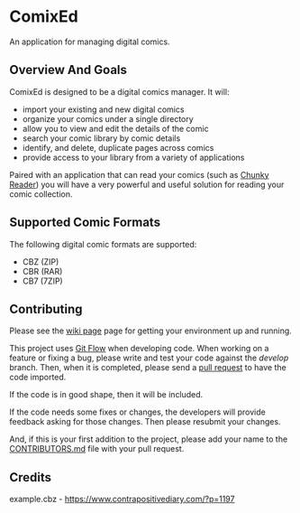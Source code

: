 # ComixEd
An application for managing digital comics.

## Overview And Goals
ComixEd is designed to be a digital comics manager. It will:

 * import your existing and new digital comics
 * organize your comics under a single directory
 * allow you to view and edit the details of the comic	
 * search your comic library by comic details
 * identify, and delete, duplicate pages across comics
 * provide access to your library from a variety of applications

Paired with an application that can read your comics (such as
[Chunky Reader](http://chunkyreader.com/)) you will have a very powerful
and useful solution for reading your comic collection.

## Supported Comic Formats

The following digital comic formats are supported:

 * CBZ (ZIP)
 * CBR (RAR)
 * CB7 (7ZIP)

## Contributing

Please see the [wiki page](../../wiki/Developer-Setup) page for getting your
environment up and running.

This project uses [Git Flow](http://www.atlassian.com/git/tutorials/comparing-workflows/gitflow-workflow)
when developing code. When working on a feature or fixing a bug, please write
and test your code against the *develop* branch. Then, when it is completed,
please send a [pull request](http://help.github.com/articles/creating-a-pull-request/)
to have the code imported.

If the code is in good shape, then it will be included.

If the code needs some fixes or changes, the developers will provide feedback
asking for those changes. Then please resubmit your changes.

And, if this is your first addition to the project, please add your name to
the [CONTRIBUTORS.md](./CONTRIBUTORS.md) file with your pull request.

## Credits

example.cbz - https://www.contrapositivediary.com/?p=1197
